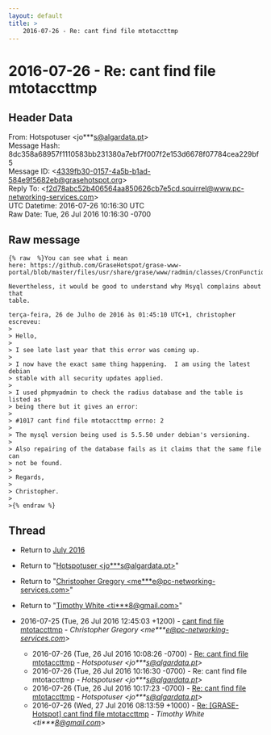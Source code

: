 ```yaml
---
layout: default
title: >
    2016-07-26 - Re: cant find file mtotaccttmp
---
```


# 2016-07-26 - Re: cant find file mtotaccttmp

## Header Data

From: Hotspotuser \<jo***s@algardata.pt\><br>
Message Hash: 8dc358a68957f1110583bb231380a7ebf7f007f2e153d6678f07784cea229bf5<br>
Message ID: \<4339fb30-0157-4a5b-b1ad-584e9f5682eb@grasehotspot.org\><br>
Reply To: \<f2d78abc52b406564aa850626cb7e5cd.squirrel@www.pc-networking-services.com\><br>
UTC Datetime: 2016-07-26 10:16:30 UTC<br>
Raw Date: Tue, 26 Jul 2016 10:16:30 -0700<br>

## Raw message

```
{% raw  %}You can see what i mean 
here: https://github.com/GraseHotspot/grase-www-portal/blob/master/files/usr/share/grase/www/radmin/classes/CronFunctions.class.php#L286

Nevertheless, it would be good to understand why Msyql complains about that 
table.

terça-feira, 26 de Julho de 2016 às 01:45:10 UTC+1, christopher escreveu:
>
> Hello, 
>
> I see late last year that this error was coming up. 
>
> I now have the exact same thing happening.  I am using the latest debian 
> stable with all security updates applied. 
>
> I used phpmyadmin to check the radius database and the table is listed as 
> being there but it gives an error: 
>
> #1017 cant find file mtotaccttmp errno: 2 
>
> The mysql version being used is 5.5.50 under debian's versioning. 
>
> Also repairing of the database fails as it claims that the same file can 
> not be found. 
>
> Regards, 
>
> Christopher. 
>
>{% endraw %}
```

## Thread

+ Return to [July 2016](/archive/2016/07)

+ Return to "[Hotspotuser <jo***s<span>@</span>algardata.pt>](/authors/jo___s_at_algardata_pt)"
+ Return to "[Christopher Gregory <me***e<span>@</span>pc-networking-services.com>](/authors/me___e_at_pcnetworkingservices_com)"
+ Return to "[Timothy White <ti***8<span>@</span>gmail.com>](/authors/ti___8_at_gmail_com)"

+ 2016-07-25 (Tue, 26 Jul 2016 12:45:03 +1200) - [cant find file mtotaccttmp](/archive/2016/07/a64e8346f42c3341702c21107604255f35d769ae2e1f47b0d1bbaea4aa2dc6fd) - _Christopher Gregory \<me***e@pc-networking-services.com\>_
  + 2016-07-26 (Tue, 26 Jul 2016 10:08:26 -0700) - [Re: cant find file mtotaccttmp](/archive/2016/07/7b57834f5aaf740bc916aa7dd36c5b82c827b0562ece3485d35fc9a480f00a60) - _Hotspotuser \<jo***s@algardata.pt\>_
  + 2016-07-26 (Tue, 26 Jul 2016 10:16:30 -0700) - Re: cant find file mtotaccttmp - _Hotspotuser \<jo***s@algardata.pt\>_
  + 2016-07-26 (Tue, 26 Jul 2016 10:17:23 -0700) - [Re: cant find file mtotaccttmp](/archive/2016/07/918c3a2d910d864ade2756aa2a595727a9bad656dcd33b2faf107c565e6a3287) - _Hotspotuser \<jo***s@algardata.pt\>_
  + 2016-07-26 (Wed, 27 Jul 2016 08:13:59 +1000) - [Re: [GRASE-Hotspot] cant find file mtotaccttmp](/archive/2016/07/f4c4527a37158823423103660e54d289caacef351c138db6910c981a0cdb1dbd) - _Timothy White \<ti***8@gmail.com\>_

